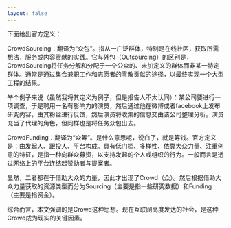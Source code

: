 ```yaml
---
layout: false
---
```


下面给出官方定义：

CrowdSourcing：翻译为“众包”。指从一广泛群体，特别是在线社区，获取所需想法，服务或内容贡献的实践。它与外包（Outsourcing）的区别是，CrowdSourcing将任务分解和分配于一个公众的、未加定义的群体而非某一特定群体。通常是通过集合兼职工作和志愿者的零散贡献的途径，以最终实现一个大型工程的结果。

举个例子来说（虽然我将其定义为例子，但是报告人不太认同）：某公司要进行一项调查，于是聘用一名有影响力的演员，然后通过他在微博或者facebook上发布研究内容，由其粉丝进行反馈，然后演员将收集的信息交由该公司整理分析。演员充当了代理的角色，但同样也是将任务众包出去。

CrowdFunding：翻译为“众筹”。是什么意思呢，说白了，就是筹钱。官方定义是：由发起人、跟投人、平台构成。具有低门槛、多样性、依靠大众力量、注重创意的特征，是指一种向群众募资，以支持发起的个人或组织的行为。一般而言是透过网络上的平台连结起赞助者与提案者。

显然，二者都在于借助大众的力量，因此才出现了Crowd（众）。然后根据借助大众力量获取的资源类型而分为Sourcing（主要是指一些研究数据）和Funding（主要是指资金）。

综合而言，本文强调的是Crowd这种思想。现在互联网高度发达的社会，是这种Crowd成为现实的关键因素。